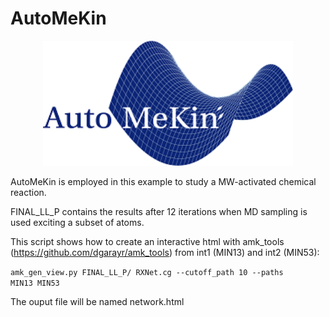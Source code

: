# AutoMeKin

<p align="center">
   <img src="logo.png" alt="alt text" width="400" height="200">
</p>

AutoMeKin is employed in this example to study a MW-activated chemical reaction.

FINAL_LL_P contains the results after 12 iterations when MD sampling is used exciting a subset of atoms.

This script shows how to create an interactive html with amk_tools (https://github.com/dgarayr/amk_tools) from int1 (MIN13) and int2 (MIN53):

<code>amk_gen_view.py FINAL_LL_P/ RXNet.cg --cutoff_path 10  --paths MIN13  MIN53 </code>

The ouput file will be named network.html
